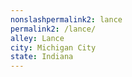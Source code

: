 ```yaml
---
﻿nonslashpermalink2: lance
permalink2: /lance/
alley: Lance
city: Michigan City
state: Indiana
---
```

